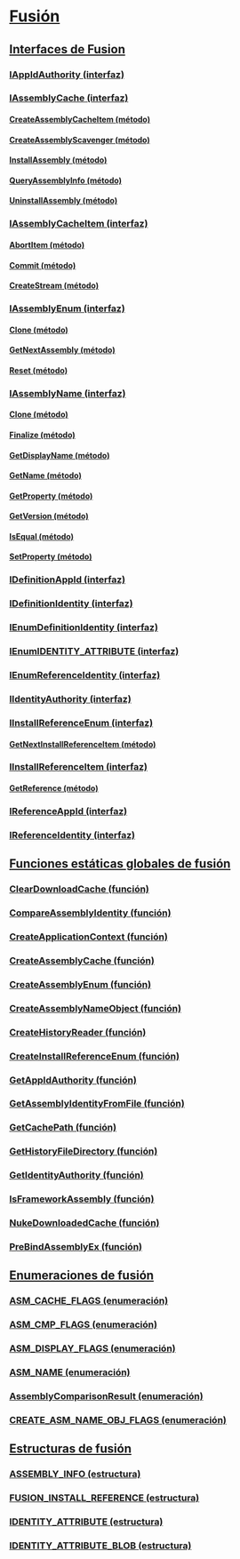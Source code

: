 # [Fusión](index.md)
## [Interfaces de Fusion](fusion-interfaces.md)
### [IAppIdAuthority (interfaz)](iappidauthority-interface.md)
### [IAssemblyCache (interfaz)](iassemblycache-interface.md)
#### [CreateAssemblyCacheItem (método)](iassemblycache-createassemblycacheitem-method.md)
#### [CreateAssemblyScavenger (método)](iassemblycache-createassemblyscavenger-method.md)
#### [InstallAssembly (método)](iassemblycache-installassembly-method.md)
#### [QueryAssemblyInfo (método)](iassemblycache-queryassemblyinfo-method.md)
#### [UninstallAssembly (método)](iassemblycache-uninstallassembly-method.md)
### [IAssemblyCacheItem (interfaz)](iassemblycacheitem-interface.md)
#### [AbortItem (método)](iassemblycacheitem-abortitem-method.md)
#### [Commit (método)](iassemblycacheitem-commit-method.md)
#### [CreateStream (método)](iassemblycacheitem-createstream-method.md)
### [IAssemblyEnum (interfaz)](iassemblyenum-interface.md)
#### [Clone (método)](iassemblyenum-clone-method.md)
#### [GetNextAssembly (método)](iassemblyenum-getnextassembly-method.md)
#### [Reset (método)](iassemblyenum-reset-method.md)
### [IAssemblyName (interfaz)](iassemblyname-interface.md)
#### [Clone (método)](iassemblyname-clone-method.md)
#### [Finalize (método)](iassemblyname-finalize-method.md)
#### [GetDisplayName (método)](iassemblyname-getdisplayname-method.md)
#### [GetName (método)](iassemblyname-getname-method.md)
#### [GetProperty (método)](iassemblyname-getproperty-method.md)
#### [GetVersion (método)](iassemblyname-getversion-method.md)
#### [IsEqual (método)](iassemblyname-isequal-method.md)
#### [SetProperty (método)](iassemblyname-setproperty-method.md)
### [IDefinitionAppId (interfaz)](idefinitionappid-interface.md)
### [IDefinitionIdentity (interfaz)](idefinitionidentity-interface.md)
### [IEnumDefinitionIdentity (interfaz)](ienumdefinitionidentity-interface.md)
### [IEnumIDENTITY_ATTRIBUTE (interfaz)](ienumidentity-attribute-interface.md)
### [IEnumReferenceIdentity (interfaz)](ienumreferenceidentity-interface.md)
### [IIdentityAuthority (interfaz)](iidentityauthority-interface.md)
### [IInstallReferenceEnum (interfaz)](iinstallreferenceenum-interface.md)
#### [GetNextInstallReferenceItem (método)](iinstallreferenceenum-getnextinstallreferenceitem-method.md)
### [IInstallReferenceItem (interfaz)](iinstallreferenceitem-interface.md)
#### [GetReference (método)](iinstallreferenceitem-getreference-method.md)
### [IReferenceAppId (interfaz)](ireferenceappid-interface.md)
### [IReferenceIdentity (interfaz)](ireferenceidentity-interface.md)
## [Funciones estáticas globales de fusión](fusion-global-static-functions.md)
### [ClearDownloadCache (función)](cleardownloadcache-function.md)
### [CompareAssemblyIdentity (función)](compareassemblyidentity-function.md)
### [CreateApplicationContext (función)](createapplicationcontext-function.md)
### [CreateAssemblyCache (función)](createassemblycache-function.md)
### [CreateAssemblyEnum (función)](createassemblyenum-function.md)
### [CreateAssemblyNameObject (función)](createassemblynameobject-function.md)
### [CreateHistoryReader (función)](createhistoryreader-function.md)
### [CreateInstallReferenceEnum (función)](createinstallreferenceenum-function.md)
### [GetAppIdAuthority (función)](getappidauthority-function.md)
### [GetAssemblyIdentityFromFile (función)](getassemblyidentityfromfile-function.md)
### [GetCachePath (función)](getcachepath-function.md)
### [GetHistoryFileDirectory (función)](gethistoryfiledirectory-function.md)
### [GetIdentityAuthority (función)](getidentityauthority-function.md)
### [IsFrameworkAssembly (función)](isframeworkassembly-function.md)
### [NukeDownloadedCache (función)](nukedownloadedcache-function.md)
### [PreBindAssemblyEx (función)](prebindassemblyex-function.md)
## [Enumeraciones de fusión](fusion-enumerations.md)
### [ASM_CACHE_FLAGS (enumeración)](asm-cache-flags-enumeration.md)
### [ASM_CMP_FLAGS (enumeración)](asm-cmp-flags-enumeration.md)
### [ASM_DISPLAY_FLAGS (enumeración)](asm-display-flags-enumeration.md)
### [ASM_NAME (enumeración)](asm-name-enumeration.md)
### [AssemblyComparisonResult (enumeración)](assemblycomparisonresult-enumeration.md)
### [CREATE_ASM_NAME_OBJ_FLAGS (enumeración)](create-asm-name-obj-flags-enumeration.md)
## [Estructuras de fusión](fusion-structures.md)
### [ASSEMBLY_INFO (estructura)](assembly-info-structure.md)
### [FUSION_INSTALL_REFERENCE (estructura)](fusion-install-reference-structure.md)
### [IDENTITY_ATTRIBUTE (estructura)](identity-attribute-structure.md)
### [IDENTITY_ATTRIBUTE_BLOB (estructura)](identity-attribute-blob-structure.md)
